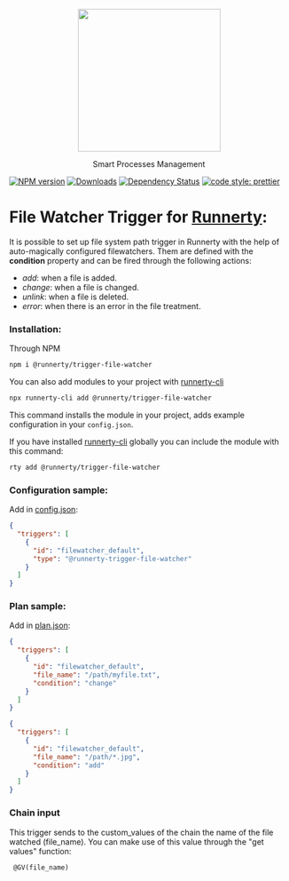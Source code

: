 <p align="center">
  <a href="http://runnerty.io">
    <img height="257" src="https://runnerty.io/assets/header/logo-stroked.png">
  </a>
  <p align="center">Smart Processes Management</p>
</p>

[![NPM version][npm-image]][npm-url] [![Downloads][downloads-image]][npm-url] [![Dependency Status][david-badge]][david-badge-url] 
<a href="#badge">
  <img alt="code style: prettier" src="https://img.shields.io/badge/code_style-prettier-ff69b4.svg">
</a>

# File Watcher Trigger for [Runnerty]:

It is possible to set up file system path trigger in Runnerty with the help of auto-magically configured filewatchers. Them are defined with the **condition** property and can be fired through the following actions:

- *add*: when a file is added.
- *change*: when a file is changed.
- *unlink*: when a file is deleted.
- *error*: when there is an error in the file treatment.

### Installation:
Through NPM

```bash
npm i @runnerty/trigger-file-watcher
```

You can also add modules to your project with [runnerty-cli]

```bash
npx runnerty-cli add @runnerty/trigger-file-watcher
```

This command installs the module in your project, adds example configuration in your `config.json`.

If you have installed [runnerty-cli] globally you can include the module with this command:

```bash
rty add @runnerty/trigger-file-watcher
```

### Configuration sample:
Add in [config.json]:
```json
{
  "triggers": [
    {
      "id": "filewatcher_default",
      "type": "@runnerty-trigger-file-watcher"
    }
  ]
}
```

### Plan sample:
Add in [plan.json]:
```json
{
  "triggers": [
    {
      "id": "filewatcher_default",
      "file_name": "/path/myfile.txt",
      "condition": "change"
    }
  ]
}
```
```json
{
  "triggers": [
    {
      "id": "filewatcher_default",
      "file_name": "/path/*.jpg",
      "condition": "add"
    }
  ]
}
```

### Chain input
This trigger sends to the custom_values of the chain the name of the file watched (file_name).
You can make use of this value through the "get values" function:
```
 @GV(file_name)
```

[Runnerty]: http://www.runnerty.io
[downloads-image]: https://img.shields.io/npm/dm/@runnerty/trigger-file-watcher.svg
[npm-url]: https://www.npmjs.com/package/@runnerty/trigger-file-watcher
[npm-image]: https://img.shields.io/npm/v/@runnerty/trigger-file-watcher.svg
[david-badge]: https://david-dm.org/runnerty/trigger-file-watcher.svg
[david-badge-url]: https://david-dm.org/runnerty/trigger-file-watcher
[config.json]: http://docs.runnerty.io/config/
[plan.json]: http://docs.runnerty.io/plan/
[runnerty-cli]: https://www.npmjs.com/package/runnerty-cli